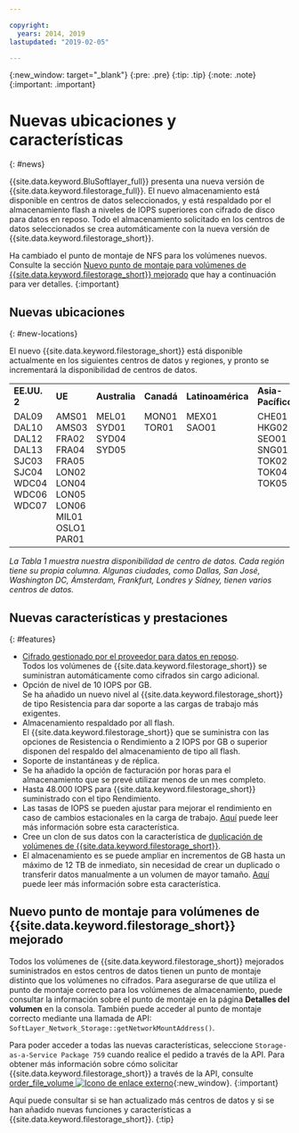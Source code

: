 ```yaml
---

copyright:
  years: 2014, 2019
lastupdated: "2019-02-05"

---
```

{:new_window: target="_blank"}
{:pre: .pre}
{:tip: .tip}
{:note: .note}
{:important: .important}

# Nuevas ubicaciones y características
{: #news}

{{site.data.keyword.BluSoftlayer_full}} presenta una nueva versión de {{site.data.keyword.filestorage_full}}. El nuevo almacenamiento está disponible en centros de datos seleccionados, y está respaldado por el almacenamiento flash a niveles de IOPS superiores con cifrado de disco para datos en reposo. Todo el almacenamiento solicitado en los centros de datos seleccionados se crea automáticamente con la nueva versión de {{site.data.keyword.filestorage_short}}.

Ha cambiado el punto de montaje de NFS para los volúmenes nuevos. Consulte la sección [Nuevo punto de montaje para volúmenes de {{site.data.keyword.filestorage_short}} mejorado](#new-mount-point-for-enhanced-file-storage-volumes) que hay a continuación para ver detalles.
{:important}

## Nuevas ubicaciones
{: #new-locations}

El nuevo {{site.data.keyword.filestorage_short}} está disponible actualmente en los siguientes centros de datos y regiones, y pronto se incrementará la disponibilidad de centros de datos.

<table role="presentation">
  <tr>
    <td><strong>EE.UU. 2</strong></td>
    <td><strong>UE</strong></td>
    <td><strong>Australia</strong></td>
    <td><strong>Canadá</strong></td>
    <td><strong>Latinoamérica</strong></td>
    <td><strong>Asia-Pacífico</strong></td>
  </tr>
  <tr>
    <td>DAL09<br />
	DAL10<br />
	DAL12<br />
	DAL13<br />
	SJC03<br />
        SJC04<br />
	WDC04<br />
	WDC06<br />
	WDC07<br />
	<br /><br /><br />
    </td>
    <td>AMS01<br />
        AMS03<br />
	FRA02<br />
	FRA04<br />
	FRA05<br />
	LON02<br />
	LON04<br />
	LON05<br />
	LON06<br />
	MIL01<br />
	OSLO1<br />
	PAR01<br />
    </td>
    <td>MEL01<br />
        SYD01<br />
        SYD04<br />
        SYD05<br /><br /><br /><br /><br /><br /><br /><br /><br />
    </td>
    <td>MON01<br />
        TOR01<br />
	<br /><br /><br /><br /><br /><br /><br /><br /><br /><br />
    </td>
    <td>MEX01<br />
        SAO01<br />
	<br /><br /><br /><br /><br /><br /><br /><br /><br /><br />
    </td>
    <td>CHE01<br />
        HKG02<br />
	SEO01<br />
	SNG01<br />
        TOK02<br />
	TOK04<br />
	TOK05<br />
	<br /><br /><br /><br /><br />
    </td>
  </tr>
</table>

*La Tabla 1 muestra nuestra disponibilidad de centro de datos. Cada región tiene su propia columna. Algunas ciudades, como Dallas, San José, Washington DC, Ámsterdam, Frankfurt, Londres y Sídney, tienen varios centros de datos.*

## Nuevas características y prestaciones
{: #features}

- [Cifrado gestionado por el proveedor para datos en reposo](/docs/infrastructure/FileStorage?topic=FileStorage-encryption). <br/> Todos los volúmenes de {{site.data.keyword.filestorage_short}} se suministran automáticamente como cifrados sin cargo adicional.
- Opción de nivel de 10 IOPS por GB. <br/> Se ha añadido un nuevo nivel al {{site.data.keyword.filestorage_short}} de tipo Resistencia para dar soporte a las cargas de trabajo más exigentes.
- Almacenamiento respaldado por all flash. <br/> El {{site.data.keyword.filestorage_short}} que se suministra con las opciones de Resistencia o Rendimiento a 2 IOPS por GB o superior disponen del respaldo del almacenamiento de tipo all flash.
- Soporte de instantáneas y de réplica.
- Se ha añadido la opción de facturación por horas para el almacenamiento que se prevé utilizar menos de un mes completo.
- Hasta 48.000 IOPS para {{site.data.keyword.filestorage_short}} suministrado con el tipo Rendimiento.
- Las tasas de IOPS se pueden ajustar para mejorar el rendimiento en caso de cambios estacionales en la carga de trabajo. [Aquí](/docs/infrastructure/FileStorage?topic=FileStorage-adjustingIOPS) puede leer más información sobre esta característica.
- Cree un clon de sus datos con la característica de [duplicación de volúmenes de {{site.data.keyword.filestorage_short}}](/docs/infrastructure/FileStorage?topic=FileStorage-duplicatevolume).
- El almacenamiento es se puede ampliar en incrementos de GB hasta un máximo de 12 TB de inmediato, sin necesidad de crear un duplicado o transferir datos manualmente a un volumen de mayor tamaño. [Aquí](/docs/infrastructure/FileStorage?topic=FileStorage-expandCapacity) puede leer más información sobre esta característica.

## Nuevo punto de montaje para volúmenes de {{site.data.keyword.filestorage_short}} mejorado

Todos los volúmenes de {{site.data.keyword.filestorage_short}} mejorados suministrados en estos centros de datos tienen un punto de montaje distinto que los volúmenes no cifrados. Para asegurarse de que utiliza el punto de montaje correcto para los volúmenes de almacenamiento, puede consultar la información sobre el punto de montaje en la página **Detalles del volumen** en la consola. También puede acceder al punto de montaje correcto mediante una llamada de API: `SoftLayer_Network_Storage::getNetworkMountAddress()`.

Para poder acceder a todas las nuevas características, seleccione `Storage-as-a-Service Package 759` cuando realice el pedido a través de la API. Para obtener más información sobre cómo solicitar {{site.data.keyword.filestorage_short}} a través de la API, consulte [order_file_volume ![Icono de enlace externo](../../icons/launch-glyph.svg "Icono de enlace externo")](https://softlayer-python.readthedocs.io/en/latest/api/managers/file.html#SoftLayer.managers.file.FileStorageManager.order_file_volume){:new_window}.
{:important}

Aquí puede consultar si se han actualizado más centros de datos y si se han añadido nuevas funciones y características a {{site.data.keyword.filestorage_short}}.
{:tip}
